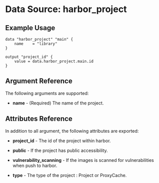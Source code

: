 # Data Source: harbor_project

## Example Usage
```hcl
data "harbor_project" "main" {
    name    = "library" 
}

output "project_id" {
    value = data.harbor_project.main.id
}
```

## Argument Reference
The following arguments are supported:

* **name** - (Required) The name of the project.

## Attributes Reference
In addition to all argument, the following attributes are exported:

* **project_id** - The id of the project within harbor.

* **public** - If the project has public accessibility.

* **vulnerability_scanning** - If the images is scanned for vulnerabilities when push to harbor.

* **type** - The type of the project : Project or ProxyCache.
